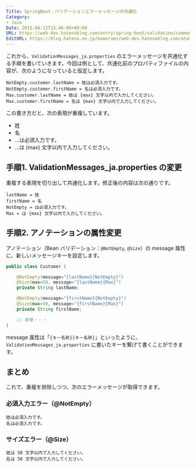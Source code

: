 ```yaml
---
Title: SpringBoot：バリデーションエラーメッセージの共通化
Category:
- Java
Date: 2015-06-12T15:46:00+09:00
URL: https://web-dev.hatenablog.com/entry/spring-boot/validation/common-messages
EditURL: https://blog.hatena.ne.jp/mamorums/web-dev.hatenablog.com/atom/entry/10328749687179545336
---
```


これから、`ValidationMessages_ja.properties` のエラーメッセージを共通化する手順を書いていきます。今回は例として、共通化前のプロパティファイルの内容が、次のようになっていると仮定します。

```
NotEmpty.customer.lastName = 姓は必須入力です。
NotEmpty.customer.firstName = 名は必須入力です。
Max.customer.lastName = 姓は {max} 文字以内で入力してください。
Max.customer.firstName = 名は {max} 文字以内で入力してください。
```

この書き方だと、次の表現が重複しています。

- 姓
- 名
- …は必須入力です。
- …は {max} 文字以内で入力してください。


## 手順1. ValidationMessages_ja.properties の変更
重複する表現を切り出して共通化します。修正後の内容は次の通りです。

```
lastName = 姓
firstName = 名
NotEmpty = は必須入力です。
Max = は {max} 文字以内で入力してください。
```
  

## 手順2. アノテーションの属性変更
アノテーション（Bean バリデーション：`@NotEmpty`, `@Size`）の message 属性に、新しいメッセージキーを設定します。

```java
public class Customer {

    @NotEmpty(message="{lastName}{NotEmpty}")
    @Size(max=50, message="{lastName}{Max}")
    private String lastName;

    @NotEmpty(message="{firstName}{NotEmpty}")
    @Size(max=50, message="{firstName}{Max}")
    private String firstName;

    // 省略・・・
}
```

message 属性は「`{キー名称}{キー名称}`」といったように、`ValidationMessages_ja.properties` に書いたキーを繋げて書くことができます。


## まとめ
これで、重複を排除しつつ、次のエラーメッセージが取得できます。

### 必須入力エラー（@NotEmpty）

```
姓は必須入力です。
名は必須入力です。
```

### サイズエラー（@Size）

```
姓は 50 文字以内で入力してください。
名は 50 文字以内で入力してください。
```

